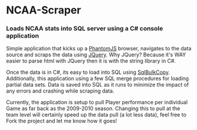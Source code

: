 # NCAA-Scraper
### Loads NCAA stats into SQL server using a C# console application

Simple application that kicks up a [PhantomJS](http://phantomjs.org/) browser, navigates to the data source and scraps the data using [JQuery](https://jquery.com/). Why JQuery? Because it's WAY easier to parse html with JQuery then it is with the string library in C#.

Once the data is in C#, its easy to load into SQL using [SqlBulkCopy](https://msdn.microsoft.com/en-us/library/system.data.sqlclient.sqlbulkcopy(v=vs.110).aspx). Additionally, this application using a few SQL merge procedures for loading partial data sets. Data is saved into SQL as it runs to minimize the impact of any errors and crashing while scraping data.

Currently, the application is setup to pull Player performance per individual Game as far back as the 2009-2010 season. Changing this to pull at the team level will certainly speed up the data pull (a lot less data), feel free to Fork the project and let me know how it goes!
